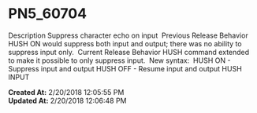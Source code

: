 # PN5_60704

Description Suppress character echo on input  Previous Release Behavior HUSH ON would suppress both input and output; there was no ability to suppress input only.  Current Release Behavior HUSH command extended to make it possible to only suppress input.  New syntax:  HUSH ON - Suppress input and output HUSH OFF - Resume input and output HUSH INPUT   

**Created At:** 2/20/2018 12:05:55 PM  
**Updated At:** 2/20/2018 12:06:48 PM  

